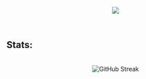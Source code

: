 <p align="center">
<img src="https://readme-typing-svg.herokuapp.com?font=Righteous&size=35&center=true&width=500&height=60&duration=3000&lines=Hey+there+:);I'm+Tim">
</p>

<br>

<h2>Stats:</h2>

<br>

<div align="center">
  <img src="https://streak-stats.demolab.com?    user=TimmieBimmie&theme=dark&hide_border=true&border_radius=5.5&date_format=j%20M%5B%20Y%5D&mode=weekly&card_width=500&card_height=300" alt="GitHub Streak">
</div>
